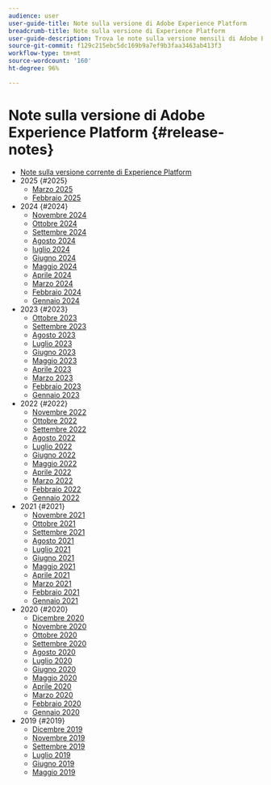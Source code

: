 ```yaml
---
audience: user
user-guide-title: Note sulla versione di Adobe Experience Platform
breadcrumb-title: Note sulla versione di Experience Platform
user-guide-description: Trova le note sulla versione mensili di Adobe Experience Platform.
source-git-commit: f129c215ebc5dc169b9a7ef9b3faa3463ab413f3
workflow-type: tm+mt
source-wordcount: '160'
ht-degree: 96%

---
```



# Note sulla versione di Adobe Experience Platform {#release-notes}

* [Note sulla versione corrente di Experience Platform](latest/latest.md)
* 2025 {#2025}
   * [Marzo 2025](2025/march-2025.md)
   * [Febbraio 2025](2025/february-2025.md)
* 2024 {#2024}
   * [Novembre 2024](2024/november-2024.md)
   * [Ottobre 2024](2024/october-2024.md)
   * [Settembre 2024](2024/september-2024.md)
   * [Agosto 2024](2024/august-2024.md)
   * [luglio 2024](2024/july-2024.md)
   * [Giugno 2024](2024/june-2024.md)
   * [Maggio 2024](2024/may-2024.md)
   * [Aprile 2024](2024/april-2024.md)
   * [Marzo 2024](2024/march-2024.md)
   * [Febbraio 2024](2024/february-2024.md)
   * [Gennaio 2024](2024/january-2024.md)
* 2023 {#2023}
   * [Ottobre 2023](2023/october-2023.md)
   * [Settembre 2023](2023/september-2023.md)
   * [Agosto 2023](2023/august-2023.md)
   * [Luglio 2023](2023/july-2023.md)
   * [Giugno 2023](2023/june-2023.md)
   * [Maggio 2023](2023/may-2023.md)
   * [Aprile 2023](2023/april-2023.md)
   * [Marzo 2023](2023/march-2023.md)
   * [Febbraio 2023](2023/february-2023.md)
   * [Gennaio 2023](2023/january-2023.md)
* 2022 {#2022}
   * [Novembre 2022](2022/november-2022.md)
   * [Ottobre 2022](2022/october-2022.md)
   * [Settembre 2022](2022/september-2022.md)
   * [Agosto 2022](2022/august-2022.md)
   * [Luglio 2022](2022/july-2022.md)
   * [Giugno 2022](2022/june-2022.md)
   * [Maggio 2022](2022/may-2022.md)
   * [Aprile 2022](2022/april-2022.md)
   * [Marzo 2022](2022/march-2022.md)
   * [Febbraio 2022](2022/february-2022.md)
   * [Gennaio 2022](2022/january-2022.md)
* 2021 {#2021}
   * [Novembre 2021](2021/november-2021.md)
   * [Ottobre 2021](2021/october-2021.md)
   * [Settembre 2021](2021/september-2021.md)
   * [Agosto 2021](2021/august-2021.md)
   * [Luglio 2021](2021/july-2021.md)
   * [Giugno 2021](2021/june-2021.md)
   * [Maggio 2021](2021/may-2021.md)
   * [Aprile 2021](2021/april-2021.md)
   * [Marzo 2021](2021/march-2021.md)
   * [Febbraio 2021](2021/february-2021.md)
   * [Gennaio 2021](2021/january-2021.md)
* 2020 {#2020}
   * [Dicembre 2020](2020/december-2020.md)
   * [Novembre 2020](2020/november-2020.md)
   * [Ottobre 2020](2020/october-2020.md)
   * [Settembre 2020](2020/september-2020.md)
   * [Agosto 2020](2020/august-2020.md)
   * [Luglio 2020](2020/july-2020.md)
   * [Giugno 2020](2020/june-2020.md)
   * [Maggio 2020](2020/may-2020.md)
   * [Aprile 2020](2020/april-2020.md)
   * [Marzo 2020](2020/march-2020.md)
   * [Febbraio 2020](2020/february-2020.md)
   * [Gennaio 2020](2020/january-2020.md)
* 2019 {#2019}
   * [Dicembre 2019](2019/december-2019.md)
   * [Novembre 2019](2019/november-2019.md)
   * [Settembre 2019](2019/september-2019.md)
   * [Luglio 2019](2019/july-2019.md)
   * [Giugno 2019](2019/june-2019.md)
   * [Maggio 2019](2019/may-2019.md)
